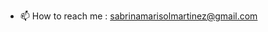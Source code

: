 - 📫 How to reach me : sabrinamarisolmartinez@gmail.com


<!---
Sabrina-MM/Sabrina-MM is a ✨ special ✨ repository because its `README.md` (this file) appears on your GitHub profile.
You can click the Preview link to take a look at your changes.
--->
